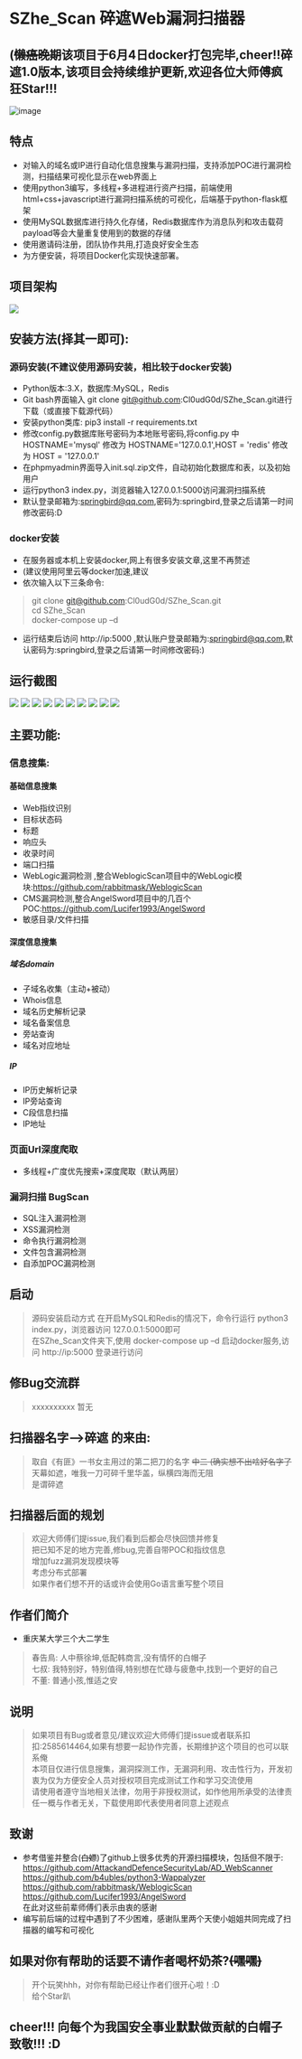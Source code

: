 # SZhe_Scan 碎遮Web漏洞扫描器  
## (~~懒癌晚期~~该项目于6月4日docker打包完毕,cheer!!碎遮1.0版本,该项目会持续维护更新,欢迎各位大师傅疯狂Star!!!  
![image](https://github.com/Cl0udG0d/SZhe_Scan/blob/master/static/images/%E7%A2%8E%E9%81%AE%E5%9B%BE%E6%A0%87.jpg)

## 特点  
+ 对输入的域名或IP进行自动化信息搜集与漏洞扫描，支持添加POC进行漏洞检测，扫描结果可视化显示在web界面上  
+ 使用python3编写，多线程+多进程进行资产扫描，前端使用html+css+javascript进行漏洞扫描系统的可视化，后端基于python-flask框架  
+ 使用MySQL数据库进行持久化存储，Redis数据库作为消息队列和攻击载荷payload等会大量重复使用到的数据的存储  
+ 使用邀请码注册，团队协作共用,打造良好安全生态
+ 为方便安装，将项目Docker化实现快速部署。  
## 项目架构  
![](https://github.com/Cl0udG0d/SZhe_Scan/blob/master/static/images/%E7%A2%8E%E9%81%AE%E6%9E%B6%E6%9E%84%E5%9B%BE.jpg)

## 安装方法(择其一即可):
   ### 源码安装(不建议使用源码安装，相比较于docker安装)
   + Python版本:3.X，数据库:MySQL，Redis 
   + Git bash界面输入 git clone git@github.com:Cl0udG0d/SZhe_Scan.git进行下载（或直接下载源代码）
   + 安装python类库: pip3 install -r requirements.txt
   + 修改config.py数据库账号密码为本地账号密码,将config.py 中 HOSTNAME='mysql' 修改为 HOSTNAME='127.0.0.1',HOST = 'redis' 修改为 HOST = '127.0.0.1'
   + 在phpmyadmin界面导入init.sql.zip文件，自动初始化数据库和表，以及初始用户  
   + 运行python3 index.py，浏览器输入127.0.0.1:5000访问漏洞扫描系统
   + 默认登录邮箱为:springbird@qq.com,密码为:springbird,登录之后请第一时间修改密码:D
   ### docker安装
   + 在服务器或本机上安装docker,网上有很多安装文章,这里不再赘述  
   + (建议使用阿里云等docker加速,建议  
   + 依次输入以下三条命令:  
   > git clone git@github.com:Cl0udG0d/SZhe_Scan.git  
   > cd SZhe_Scan  
   > docker-compose up –d  
   + 运行结束后访问 http://ip:5000 ,默认账户登录邮箱为:springbird@qq.com,默认密码为:springbird,登录之后请第一时间修改密码:)

## 运行截图  
![](https://github.com/Cl0udG0d/SZhe_Scan/blob/master/static/images/%E7%99%BB%E5%BD%95%E7%95%8C%E9%9D%A2.png)
![](https://github.com/Cl0udG0d/SZhe_Scan/blob/master/static/images/%E6%B3%A8%E5%86%8C%E7%95%8C%E9%9D%A2.png)
![](https://github.com/Cl0udG0d/SZhe_Scan/blob/master/static/images/%E4%B8%BB%E9%A1%B5.png)
![](https://github.com/Cl0udG0d/SZhe_Scan/blob/master/static/images/%E6%8E%A7%E5%88%B6%E5%8F%B0.png)
![](https://github.com/Cl0udG0d/SZhe_Scan/blob/master/static/images/%E6%BC%8F%E6%B4%9E%E5%88%97%E8%A1%A8.png)
![](https://github.com/Cl0udG0d/SZhe_Scan/blob/master/static/images/%E6%BC%8F%E6%B4%9E%E8%AF%A6%E6%83%85.png)
![](https://github.com/Cl0udG0d/SZhe_Scan/blob/master/static/images/%E6%97%A5%E5%BF%97%E6%96%87%E4%BB%B6.png)
![](https://github.com/Cl0udG0d/SZhe_Scan/blob/master/static/images/%E4%B8%AA%E4%BA%BA%E4%B8%AD%E5%BF%83.png)
![](https://github.com/Cl0udG0d/SZhe_Scan/blob/master/static/images/POC%E7%AE%A1%E7%90%86.png)
![](https://github.com/Cl0udG0d/SZhe_Scan/blob/master/static/images/%E5%85%B3%E4%BA%8E.png)
## 主要功能:
   ### 信息搜集:
   #### 基础信息搜集  
   + Web指纹识别  
   + 目标状态码  
   + 标题  
   + 响应头  
   + 收录时间  
   + 端口扫描  
   + WebLogic漏洞检测 ,整合WeblogicScan项目中的WebLogic模块:https://github.com/rabbitmask/WeblogicScan
   + CMS漏洞检测,整合AngelSword项目中的几百个POC:https://github.com/Lucifer1993/AngelSword
   + 敏感目录/文件扫描
   #### 深度信息搜集
   ##### 域名domain  
   + 子域名收集（主动+被动）  
   + Whois信息  
   + 域名历史解析记录  
   + 域名备案信息  
   + 旁站查询  
   + 域名对应地址
   ##### IP  
   + IP历史解析记录  
   + IP旁站查询  
   + C段信息扫描  
   + IP地址
   ### 页面Url深度爬取
   + 多线程+广度优先搜索+深度爬取（默认两层）
   ### 漏洞扫描 BugScan  
   + SQL注入漏洞检测
   + XSS漏洞检测  
   + 命令执行漏洞检测  
   + 文件包含漏洞检测  
   + 自添加POC漏洞检测
## 启动
   > 源码安装启动方式 在开启MySQL和Redis的情况下，命令行运行 python3 index.py，浏览器访问 127.0.0.1:5000即可  
   > 在SZhe_Scan文件夹下,使用 docker-compose up –d  启动docker服务,访问 http://ip:5000 登录进行访问
## 修Bug交流群  
   > xxxxxxxxxx 暂无
## 扫描器名字-->碎遮 的来由:
   > 取自《有匪》一书女主用过的第二把刀的名字 ~~中二 (确实想不出啥好名字了~~    
   > 天幕如遮，唯我一刀可碎千里华盖，纵横四海而无阻  
   > 是谓碎遮
## 扫描器后面的规划
   > 欢迎大师傅们提issue,我们看到后都会尽快回馈并修复  
   > 把已知不足的地方完善,修bug,完善自带POC和指纹信息  
   > 增加fuzz漏洞发现模块等  
   > 考虑分布式部署  
   > 如果作者们想不开的话或许会使用Go语言重写整个项目  
## 作者们简介  
   + 重庆某大学三个大二学生  
   > 春告鳥: 人中蔡徐坤,低配韩商言,没有情怀的白帽子  
   > 七叔: 我特别好，特别值得,特别想在忙碌与疲惫中,找到一个更好的自己  
   > 不董: 普通小孩,惟适之安
## 说明  
   > 如果项目有Bug或者意见/建议欢迎大师傅们提issue或者联系扣扣:2585614464,如果有想要一起协作完善，长期维护这个项目的也可以联系俺  
   > 本项目仅进行信息搜集，漏洞探测工作，无漏洞利用、攻击性行为，开发初衷为仅为方便安全人员对授权项目完成测试工作和学习交流使用  
   > 请使用者遵守当地相关法律，勿用于非授权测试，如作他用所承受的法律责任一概与作者无关，下载使用即代表使用者同意上述观点
## 致谢  
   + 参考借鉴并整合(~~白嫖~~)了github上很多优秀的开源扫描模块，包括但不限于:  
       https://github.com/AttackandDefenceSecurityLab/AD_WebScanner  
       https://github.com/b4ubles/python3-Wappalyzer  
       https://github.com/rabbitmask/WeblogicScan  
       https://github.com/Lucifer1993/AngelSword  
       在此对这些前辈师傅们表示由衷的感谢
   + 编写前后端的过程中遇到了不少困难，感谢队里两个天使小姐姐共同完成了扫描器的编写和可视化  
   
## 如果对你有帮助的话要不请作者喝杯奶茶?~~(嘿嘿)~~  
> 开个玩笑hhh，对你有帮助已经让作者们很开心啦！:D  
> 给个Star趴  
## cheer!!! 向每个为我国安全事业默默做贡献的白帽子致敬!!! :D
